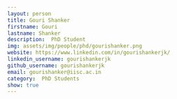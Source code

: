 ```yaml
---
layout: person
title: Gouri Shanker
firstname: Gouri
lastname: Shanker
description:  PhD Student
img: assets/img/people/phd/gourishanker.png
website: https://www.linkedin.com/in/gourishankerjk/
linkedin_username: gourishankerjk
github_username: gourishankerjk
email: gourishanker@iisc.ac.in
category:  PhD Students
show: true
---
```

